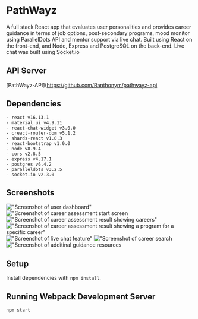 # PathWayz

A full stack React app that evaluates user personalities and provides career guidance in terms of job options, post-secondary programs, mood monitor using ParallelDots API and mentor support via live chat. Built using React on the front-end, and Node, Express and PostgreSQL on the back-end. Live chat was built using Socket.io

## API Server

[PathWayz-API](https://github.com/Ranthonym/pathwayz-api

## Dependencies

    - react v16.13.1
    - material ui v4.9.11
    - react-chat-widget v3.0.0
    - creact-router-dom v5.1.2
    - shards-react v1.0.3
    - react-bootstrap v1.0.0
    - node v8.9.4
    - cors v2.8.5
    - express v4.17.1
    - postgres v6.4.2
    - paralleldots v3.2.5
    - socket.io v2.3.0

## Screenshots

!["Screenshot of user dashboard"](https://github.com/Ranthonym/pathwayz/blob/readme/public/images/Screenshot%20of%20user%20dashboard.png)
!["Screenshot of career assessment start screen](https://github.com/Ranthonym/pathwayz/blob/readme/public/images/Screenshot%20of%20career%20assessment%20start%20screen.png)
!["Screenshot of career assessment result showing careers"](https://github.com/Ranthonym/pathwayz/blob/readme/public/images/Screenshot%20of%20career%20assessment%20result%20showing%20careers.png)
!["Screenshot of career assessment result showing a program for a specific career"](https://github.com/Ranthonym/pathwayz/blob/readme/public/images/Screenshot%20of%20programs%20offered%20for%20a%20specific%20job.png)
!["Screenshot of live chat feature"](https://github.com/Ranthonym/pathwayz/blob/readme/public/images/Screenshot%20of%20live%20chat%20with%20career%20advisor.png)
!["Screenshot of career search](https://github.com/Ranthonym/pathwayz/blob/readme/public/images/Screenshot%20of%20career%20search.png)
!["Screenshot of additinal guidance resources](https://github.com/Ranthonym/pathwayz/blob/readme/public/images/Screenshot%20of%20additional%20guidance%20resources.png)

## Setup

Install dependencies with `npm install`.

## Running Webpack Development Server

```sh
npm start
```
